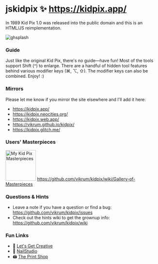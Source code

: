# jskidpix ✨ https://kidpix.app/
In 1989 Kid Pix 1.0 was released into the public domain and this is an HTML/JS reimplementation.

![ghsplash](https://user-images.githubusercontent.com/291215/129511916-b22bb209-4967-4a4c-9077-22e762950a1b.jpg)

### Guide
Just like the original Kid Pix, there's no guide—have fun!  Most of the tools support Shift (^) to enlarge. There are a handful of hidden tool features behind various modifier keys (⌘, ⌥, ⇧). The modifier keys can also be combined. Enjoy! :) 

### Mirrors

Please let me know if you mirror the site elsewhere and I'll add it here:
- https://kidpix.app/
- https://kidpix.neocities.org/
- https://kidpix.web.app/
- https://vikrum.github.io/kidpix/
- https://kidpix.glitch.me/

### Users' Masterpieces
<a href="https://github.com/vikrum/kidpix/wiki/Gallery-of-Masterpieces"><img src="https://raw.githubusercontent.com/vikrum/kidpix/main/img/kp-sticker-2.png" alt="My Kid Pix Masterpieces" width=100/></a>
https://github.com/vikrum/kidpix/wiki/Gallery-of-Masterpieces

### Questions & Hints

- Leave a note if you have a question or find a bug: https://github.com/vikrum/kidpix/issues
- Check out the hints wiki to get the grownup info: https://github.com/vikrum/kidpix/wiki

### Fun Links
- 🎨 [Let's Get Creative](https://www.bryanbraun.com/lets-get-creative/)
- 💅 [NailStudio](https://notcrying.club/nailstudio/)
- 🖨️ [The Print Shop](https://theprintshop.club/)
